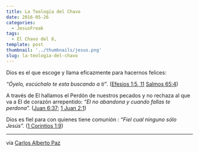 ```yaml
---
title: La Teología del Chavo
date: 2016-05-26
categories:
  - JesusFreak
tags:
  - El Chavo del 8,
template: post
thumbnail: '../thumbnails/jesus.png'
slug: la-teologia-del-chavo
---
```


Dios es el que escoge y llama eficazmente para hacernos felices:

*“Óyelo, escúchalo te esta buscando a ti”*. ([Efesios 1:5, 11](https://www.biblegateway.com/passage/?search=Efesios+1%3A5%2C+11&version=LBLA) [Salmos 65:4](https://www.biblegateway.com/passage/?search=Salmos+65%3A4&version=LBLA))

A través de El hallamos el Perdón de nuestros pecados y no rechaza al que va a El de corazón arrepentido: *“El no abandona y cuando fallas te perdona”.* ([Juan 6:37](https://www.biblegateway.com/passage/?search=Juan+6%3A37&version=LBLA); [1 Juan 2:1](https://www.biblegateway.com/passage/?search=1+Juan+2%3A1&version=LBLA))

Dios es fiel para con quienes tiene comunión : *“Fiel cual ninguno sólo Jesús”.* ([1 Corintios 1:9](https://www.biblegateway.com/passage/?search=1+Corintios+1%3A9&version=LBLA))

* * *

vía [Carlos Alberto
Paz](https://medium.com/u/b37af0045b8b)
